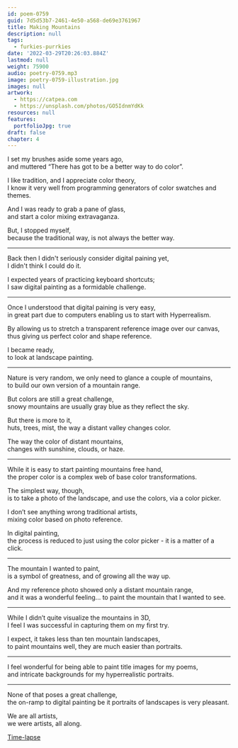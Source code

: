 ```yaml
---
id: poem-0759
guid: 7d5d53b7-2461-4e50-a568-de69e3761967
title: Making Mountains
description: null
tags:
  - furkies-purrkies
date: '2022-03-29T20:26:03.884Z'
lastmod: null
weight: 75900
audio: poetry-0759.mp3
image: poetry-0759-illustration.jpg
images: null
artwork:
  - https://catpea.com
  - https://unsplash.com/photos/GO5IdnmYdKk
resources: null
features:
  portfolioJpg: true
draft: false
chapter: 4
---
```


I set my brushes aside some years ago,\
and muttered “There has got to be a better way to do color”.

I like tradition, and I appreciate color theory,\
I know it very well from programming generators of color swatches and themes.

And I was ready to grab a pane of glass,\
and start a color mixing extravaganza.

But, I stopped myself,\
because the traditional way, is not always the better way.

---

Back then I didn't seriously consider digital paining yet,\
I didn't think I could do it.

I expected years of practicing keyboard shortcuts;\
I saw digital painting as a formidable challenge.

---

Once I understood that digital paining is very easy,\
in great part due to computers enabling us to start with Hyperrealism.

By allowing us to stretch a transparent reference image over our canvas,\
thus giving us perfect color and shape reference.

I became ready,\
to look at landscape painting.

---

Nature is very random, we only need to glance a couple of mountains,\
to build our own version of a mountain range.

But colors are still a great challenge,\
snowy mountains are usually gray blue as they reflect the sky.

But there is more to it,\
huts, trees, mist, the way a distant valley changes color.

The way the color of distant mountains,\
changes with sunshine, clouds, or haze.

---

While it is easy to start painting mountains free hand,\
the proper color is a complex web of base color transformations.

The simplest way, though,\
is to take a photo of the landscape, and use the colors, via a color picker.

I don’t see anything wrong traditional artists,\
mixing color based on photo reference.

In digital painting,\
the process is reduced to just using the color picker - it is a matter of a click.

---

The mountain I wanted to paint,\
is a symbol of greatness, and of growing all the way up.

And my reference photo showed only a distant mountain range,\
and it was a wonderful feeling... to paint the mountain that I wanted to see.

---

While I didn’t quite visualize the mountains in 3D,\
I feel I was successful in capturing them on my first try.

I expect, it takes less than ten mountain landscapes,\
to paint mountains well, they are much easier than portraits.

---

I feel wonderful for being able to paint title images for my poems,\
and intricate backgrounds for my hyperrealistic portraits.

---

None of that poses a great challenge,\
the on-ramp to digital painting be it portraits of landscapes is very pleasant.

We are all artists,\
we were artists, all along.

[Time-lapse](https://youtu.be/WDYjHLxu1H0)
